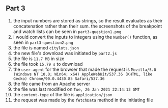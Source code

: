 ## Part 3

1. the input numbers are stored as strings, so the result evaluates as their concatenation rather than their sum. the screenshots of the breakpoint and watch lists can be seen in `part3-question1.png`
2. i would convert the inputs to integers using the `Number()` function, as seen in `part3-question2.png`
3. the file is named `citylots.json`
4. the new file's download was initiated by `part2.js`
5. the file is `11.7 MB` in size
6. the file took `15.79 s` to download
7. the `user-agent` for the browser that made the request is `Mozilla/5.0 (Windows NT 10.0; Win64; x64) AppleWebKit/537.36 (KHTML, like Gecko) Chrome/90.0.4430.85 Safari/537.36`
8. the file came from an Apache server
9. the file was last modified on `Tue, 26 Jan 2021 22:14:13 GMT`
10. the `content-type` of the file is `application/json`
11. the request was made by the `fetchData` method in the initiating file